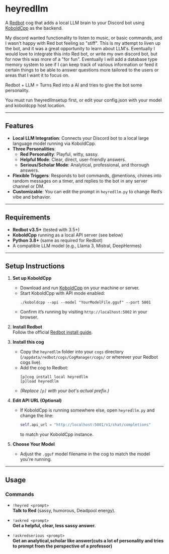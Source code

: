 # heyredllm

A [Redbot](https://github.com/Cog-Creators/Red-DiscordBot) cog that adds a local LLM brain to your Discord bot using [KoboldCpp](https://github.com/LostRuins/koboldcpp) as the backend.

My discord wanted functionality to listen to music, or basic commands, and I wasn't happy with Red bot feeling so "stiff". This is my attempt to liven up the bot, and it was a great opportunity to learn about LLM's. Eventually I would love to integrate this into Red bot, or write my own discord bot, but for now this was more of a "for fun". Eventually I will add a database type memory system to see if I can keep track of various information or feed it certain things to be able to answer questions more tailored to the users or areas that I want it to focus on.

Redbot + LLM = Turns Red into a AI and tries to give the bot some personality.

You must run !heyredllmsetup first, or edit your config.json with your model and koboldcpp host location.

---

## Features

- **Local LLM Integration**: Connects your Discord bot to a local large language model running via KoboldCpp.
- **Three Personalities**:
  - **Red Personality**: Playful, witty, sassy.
  - **Helpful Mode**: Clear, direct, user-friendly answers.
  - **Serious/Scholar Mode**: Analytical, professional, and thorough answers.
- **Flexible Triggers**: Responds to bot commands, @mentions, chimes into random messages on a timer, and replies to the bot in any server channel or DM.
- **Customizable**: You can edit the prompt in `heyredllm.py` to change Red’s vibe and behavior.

---

## Requirements

- **Redbot v3.5+** (tested with 3.5+)
- **KoboldCpp** running as a local API server (see below)
- **Python 3.8+** (same as required for Redbot)
- A compatible LLM model (e.g., Llama 3, Mistral, DeepHermes)

---

## Setup Instructions

1. **Set up KoboldCpp**
   - Download and run [KoboldCpp](https://github.com/LostRuins/koboldcpp) on your machine or server.
   - Start KoboldCpp with API mode enabled:
     ```
     ./koboldcpp --api --model "YourModelFile.gguf" --port 5001
     ```
   - Confirm it’s running by visiting `http://localhost:5002` in your browser.

2. **Install Redbot**  
   Follow the official [Redbot install guide](https://docs.discord.red/en/stable/).

3. **Install this cog**
   - Copy the `heyredllm` folder into your `cogs` directory (`/appdata/redbot/cogs/CogManager/cogs/` or wherever your Redbot cogs live).
   - Add the cog to Redbot:
     ```
     [p]cog install local heyredllm
     [p]load heyredllm
     ```
   - *(Replace `[p]` with your bot's actual prefix.)*

4. **Edit API URL (Optional)**
   - If KoboldCpp is running somewhere else, open `heyredllm.py` and change the line:
     ```python
     self.api_url = "http://localhost:5001/v1/chat/completions"
     ```
     to match your KoboldCpp instance.

5. **Choose Your Model**
   - Adjust the `.gguf` model filename in the cog to match the model you're running.

---

## Usage

### Commands

- `!heyred <prompt>`  
  **Talk to Red** (sassy, humorous, Deadpool energy).

- `!askred <prompt>`  
  **Get a helpful, clear, less sassy answer.**

- `!askredserious <prompt>`  
  **Get an analytical,scholar like answer(cuts a lot of personality and tries to prompt from the perspective of a professor)**
